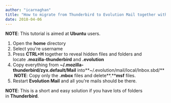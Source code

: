```yaml
---
author: "icarnaghan"
title: "How to migrate from Thunderbird to Evolution Mail together with all folders and sub folders all at once"
date: 2018-04-06
---
```


**NOTE**: This tutorial is aimed at **Ubuntu** users.

1. Open the **home** directory
2. Select you're username
3. Press **CTRL+H** together to reveal hidden files and folders and locate **.mozilla-thunderbird** and **.evolution**
4. Copy everything from **~/.mozilla-thunderbird/zyx.default/Mail** into**~/.evolution/mail/local/Inbox.sbd/**  **NOTE**: Copy only the **.mbox** files and delete**.****msf** files.
5. Restart **Evolution Mail** and all you're mails should be there.

**NOTE**: This is a short and easy solution if you have lots of folders in **Thunderbird**.
